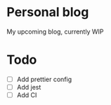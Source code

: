# Personal blog

My upcoming blog, currently WIP

# Todo

- [ ] Add prettier config
- [ ] Add jest
- [ ] Add CI
